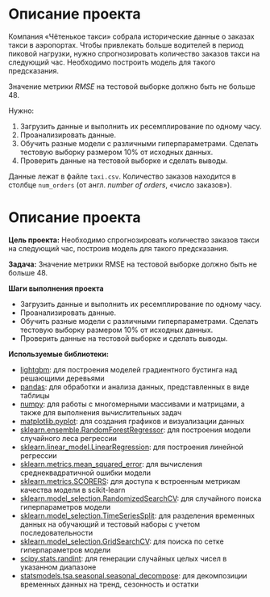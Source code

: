 #  Описание проекта

Компания «Чётенькое такси» собрала исторические данные о заказах такси в аэропортах. Чтобы привлекать больше водителей в период пиковой нагрузки, нужно спрогнозировать количество заказов такси на следующий час. Необходимо построить модель для такого предсказания.

Значение метрики *RMSE* на тестовой выборке должно быть не больше 48.

Нужно:

1. Загрузить данные и выполнить их ресемплирование по одному часу.
2. Проанализировать данные.
3. Обучить разные модели с различными гиперпараметрами. Сделать тестовую выборку размером 10% от исходных данных.
4. Проверить данные на тестовой выборке и сделать выводы.


Данные лежат в файле `taxi.csv`. Количество заказов находится в столбце `num_orders` (от англ. *number of orders*, «число заказов»).
# Описание проекта
**Цель проекта:** Необходимо спрогнозировать количество заказов такси на следующий час, построив модель для такого предсказания.

**Задача:** Значение метрики RMSE на тестовой выборке должно быть не больше 48.


**Шаги выполнения проекта**
* Загрузить данные и выполнить их ресемплирование по одному часу.
* Проанализировать данные.
* Обучить разные модели с различными гиперпараметрами. Сделать тестовую выборку размером 10% от исходных данных.
* Проверить данные на тестовой выборке и сделать выводы.

**Используемые библиотеки:**

- [lightgbm](https://lightgbm.readthedocs.io/en/latest/): для построения моделей градиентного бустинга над решающими деревьями
- [pandas](https://pandas.pydata.org/): для обработки и анализа данных, представленных в виде таблицы
- [numpy](https://numpy.org/): для работы с многомерными массивами и матрицами, а также для выполнения вычислительных задач
- [matplotlib.pyplot](https://matplotlib.org/stable/api/_as_gen/matplotlib.pyplot.html): для создания графиков и визуализации данных
- [sklearn.ensemble.RandomForestRegressor](https://scikit-learn.org/stable/modules/generated/sklearn.ensemble.RandomForestRegressor.html): для построения модели случайного леса регрессии
- [sklearn.linear_model.LinearRegression](https://scikit-learn.org/stable/modules/generated/sklearn.linear_model.LinearRegression.html): для построения линейной регрессии
- [sklearn.metrics.mean_squared_error](https://scikit-learn.org/stable/modules/generated/sklearn.metrics.mean_squared_error.html): для вычисления среднеквадратичной ошибки модели
- [sklearn.metrics.SCORERS](https://scikit-learn.org/stable/modules/generated/sklearn.metrics.SCORERS.html): для доступа к встроенным метрикам качества модели в scikit-learn
- [sklearn.model_selection.RandomizedSearchCV](https://scikit-learn.org/stable/modules/generated/sklearn.model_selection.RandomizedSearchCV.html): для случайного поиска гиперпараметров модели
- [sklearn.model_selection.TimeSeriesSplit](https://scikit-learn.org/stable/modules/generated/sklearn.model_selection.TimeSeriesSplit.html): для разделения временных данных на обучающий и тестовый наборы с учетом последовательности
- [sklearn.model_selection.GridSearchCV](https://scikit-learn.org/stable/modules/generated/sklearn.model_selection.GridSearchCV.html): для поиска по сетке гиперпараметров модели
- [scipy.stats.randint](https://docs.scipy.org/doc/scipy/reference/generated/scipy.stats.randint.html): для генерации случайных целых чисел в указанном диапазоне
- [statsmodels.tsa.seasonal.seasonal_decompose](https://www.statsmodels.org/stable/generated/statsmodels.tsa.seasonal.seasonal_decompose.html): для декомпозиции временных данных на тренд, сезонность и остатки


